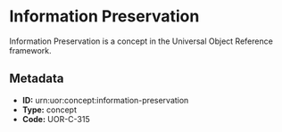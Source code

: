 # Information Preservation

Information Preservation is a concept in the Universal Object Reference framework.

## Metadata

- **ID:** urn:uor:concept:information-preservation
- **Type:** concept
- **Code:** UOR-C-315
